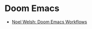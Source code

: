 # Doom Emacs

- [Noel Welsh: Doom Emacs Workflows](https://noelwelsh.com/posts/2019-01-10-doom-emacs.html)
